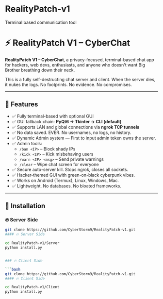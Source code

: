 # RealityPatch-v1
Terminal based communication tool 
# ⚡ RealityPatch V1 – CyberChat  

 **RealityPatch V1 – CyberChat**, a privacy-focused, terminal-based chat app for hackers, web devs, enthusiasts, and anyone who doesn't want Big Brother breathing down their neck.  

This is a fully self-destructing chat server and client. When the server dies, it nukes the logs. No footprints. No evidence. No compromises.  

---

## 🧠 Features  

- ✅ Fully terminal-based with optional GUI  
- ✅ GUI fallback chain: **PyQt6 → Tkinter → CLI (default)**  
- ✅ Supports LAN and global connections via **ngrok TCP tunnels**  
- ✅ No data saved. EVER. No usernames, no logs, no history.  
- ✅ Dynamic Admin system — First to input admin token owns the server.  
- ✅ Admin tools:  
  - `/ban <IP>` – Block shady IPs  
  - `/kick <IP>` – Kick misbehaving users  
  - `/warn <IP> <msg>` – Send private warnings  
  - `/clear` – Wipe chat screen for everyone  
- ✅ Secure auto-server kill. Stops ngrok, closes all sockets.  
- ✅ Hacker-themed GUI with green-on-black cyberpunk vibes.  
- ✅ Works on Android (Termux), Linux, Windows, Mac.  
- ✅ Lightweight. No databases. No bloated frameworks.  

---

## 🚀 Installation  

### 🔥 Server Side  

```bash
git clone https://github.com/CyberStorm9/RealityPatch-v1.git
#### 🔥 Server Side  

cd RealityPatch-v1/Server
python install.py


### 🔥 Client Side  

```bash
git clone https://github.com/CyberStorm9/RealityPatch-v1.git
#### 🔥 Client Side  

cd RealityPatch-v1/Client 
python install.py